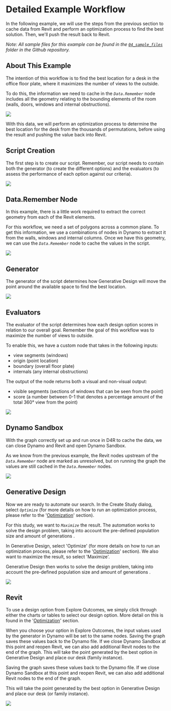 # Detailed Example Workflow

In the following example, we will use the steps from the previous section to cache data from Revit and perform an optimization process to find the best solution. Then, we'll push the result back to Revit.

_Note: All sample files for this example can be found in the_ [_`04_sample_files`_](https://github.com/DynamoDS/RefineryPrimer/releases) _folder in the Github repository._

## About This Example

The intention of this workflow is to find the best location for a desk in the office floor plate, where it maximizes the number of views to the outside. 

To do this, the information we need to cache in the _`Data.Remember`_ node includes all the geometry relating to the bounding elements of the room \(walls, doors, windows and internal obstructions\).

![](../../.gitbook/assets/detailex1.png)

With this data, we will perform an optimization process to determine the best location for the desk from the thousands of permutations, before using the result and pushing the value back into Revit.

## Script Creation

The first step is to create our script. Remember, our script needs to contain both the generator \(to create the different options\) and the evaluators \(to assess the performance of each option against our criteria\).

![](../../.gitbook/assets/detailex2.png)

## Data.Remember Node

In this example, there is a little work required to extract the correct geometry from each of the Revit elements. 

For this workflow, we need a set of polygons across a common plane. To get this information, we use a combinations of nodes in Dynamo to extract it from the walls, windows and internal columns. Once we have this geometry, we can use the _`Data.Remember`_ node to cache the values in the script.

![](../../.gitbook/assets/detailex3.png)

## Generator

The generator of the script determines how Generative Design will move the point around the available space to find the best location.

![](../../.gitbook/assets/detailex4.png)

## Evaluators

The evaluator of the script determines how each design option scores in relation to our overall goal. Remember the goal of this workflow was to maximize the number of views to outside. 

To enable this, we have a custom node that takes in the following inputs:

* view segments \(windows\)
* origin \(point location\)
* boundary \(overall floor plate\)
* internals \(any internal obstructions\)

The output of the node returns both a visual and non-visual output:

* visible segments \(sections of windows that can be seen from the point\)
* score \(a number between 0-1 that denotes a percentage amount of the total 360° view from the point\)

![](../../.gitbook/assets/detailex5.png)

## Dynamo Sandbox

With the graph correctly set up and run once in D4R to cache the data, we can close Dynamo and Revit and open Dynamo Sandbox. 

As we know from the previous example, the Revit nodes upstream of the _`Data.Remember`_ node are marked as unresolved, but on running the graph the values are still cached in the _`Data.Remember`_ nodes.

![](../../.gitbook/assets/detailex6.png)

## Generative Design

Now we are ready to automate our search. In the Create Study dialog, select _`Optimize`_ \(for more details on how to run an optimization process, please refer to the '[Optimization](../../02-deeper-dive/02-03_optimization/)' section\). 

For this study, we want to _`Maximize`_ the result. The automation  works to solve the design problem, taking into account the pre-defined population size and amount of generations .

In Generative Design, select 'Optimize' \(for more details on how to run an optimization process, please refer to the '[Optimization](../../02-deeper-dive/02-03_optimization/)' section\). We also want to maximize the result, so select 'Maximize'. 

Generative Design then works to solve the design problem, taking into account the pre-defined population size and amount of generations .

![](../../.gitbook/assets/detailex7.png)

## Revit

To use a design option from Explore Outcomes, we simply click through either the charts or tables to select our design option. More detail on this is found in the '[Optimization](../../02-deeper-dive/02-03_optimization/)' section. 

When you choose your option in Explore Outcomes, the input values used by the generator in Dynamo will be set to the same nodes. Saving the graph saves these values back to the Dynamo file. If we close Dynamo Sandbox at this point and reopen Revit, we can also add additional Revit nodes to the end of the graph. This will take the point generated by the best option in Generative Design and place our desk \(family instance\).

Saving the graph saves these values back to the Dynamo file. If we close Dynamo Sandbox at this point and reopen Revit, we can also add additional Revit nodes to the end of the graph. 

This will take the point generated by the best option in Generative Design and place our desk \(or family instance\).

![](../../.gitbook/assets/detailex8.png)

